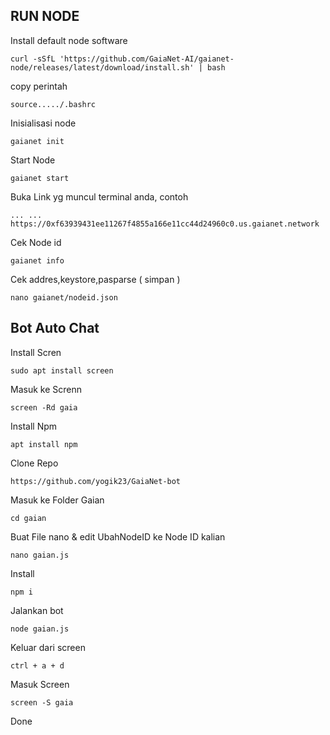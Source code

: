 ## RUN NODE

Install default node software
```
curl -sSfL 'https://github.com/GaiaNet-AI/gaianet-node/releases/latest/download/install.sh' | bash
```
copy perintah
```
source...../.bashrc
```
Inisialisasi node
```
gaianet init
```
Start Node
```
gaianet start
```
Buka Link yg muncul terminal anda, contoh 
```
... ... https://0xf63939431ee11267f4855a166e11cc44d24960c0.us.gaianet.network
```
Cek Node id
```
gaianet info
```
Cek addres,keystore,pasparse ( simpan )
```
nano gaianet/nodeid.json
```

## Bot Auto Chat

Install Scren
```
sudo apt install screen
```
Masuk ke Screnn
```
screen -Rd gaia
```
Install Npm
```
apt install npm
```
Clone Repo
```
https://github.com/yogik23/GaiaNet-bot
```
Masuk ke Folder Gaian
```
cd gaian
```
Buat File nano & edit UbahNodeID ke Node ID kalian
```
nano gaian.js
```
Install
```
npm i
```
Jalankan bot
```
node gaian.js
```

Keluar dari screen
```
ctrl + a + d
```
Masuk Screen
```
screen -S gaia
```

Done
